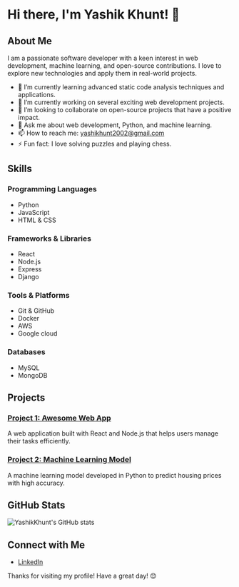 # Hi there, I'm Yashik Khunt! 👋

## About Me

I am a passionate software developer with a keen interest in web development, machine learning, and open-source contributions. I love to explore new technologies and apply them in real-world projects.

- 🌱 I’m currently learning advanced static code analysis techniques and applications.
- 🔭 I’m currently working on several exciting web development projects.
- 👯 I’m looking to collaborate on open-source projects that have a positive impact.
- 💬 Ask me about web development, Python, and machine learning.
- 📫 How to reach me: [yashikhunt2002@gmail.com](mailto:yashikhunt2002@gmail.com)
- ⚡ Fun fact: I love solving puzzles and playing chess.

## Skills

### Programming Languages
- Python
- JavaScript
- HTML & CSS

### Frameworks & Libraries
- React
- Node.js
- Express
- Django

### Tools & Platforms
- Git & GitHub
- Docker
- AWS
- Google cloud

### Databases
- MySQL
- MongoDB

## Projects

### [Project 1: Awesome Web App](https://github.com/YashikKhunt/awesome-web-app)
A web application built with React and Node.js that helps users manage their tasks efficiently.

### [Project 2: Machine Learning Model](https://github.com/YashikKhunt/machine-learning-model)
A machine learning model developed in Python to predict housing prices with high accuracy.

## GitHub Stats

![YashikKhunt's GitHub stats](https://github-readme-stats.vercel.app/api?username=YashikKhunt&show_icons=true&theme=radical)

## Connect with Me

- [LinkedIn](https://www.linkedin.com/in/yashik-khunt/)

Thanks for visiting my profile! Have a great day! 😊
